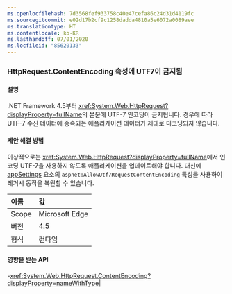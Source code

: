 ```yaml
---
ms.openlocfilehash: 7d3568fef933758c40e47cefa86c24d31d4119fc
ms.sourcegitcommit: e02d17b2cf9c1258dadda4810a5e6072a0089aee
ms.translationtype: HT
ms.contentlocale: ko-KR
ms.lasthandoff: 07/01/2020
ms.locfileid: "85620133"
---
```

### <a name="httprequestcontentencoding-property-prohibits-utf7"></a>HttpRequest.ContentEncoding 속성에 UTF7이 금지됨

#### <a name="details"></a>설명

.NET Framework 4.5부터 <xref:System.Web.HttpRequest?displayProperty=fullName>의 본문에 UTF-7 인코딩이 금지됩니다. 경우에 따라 UTF-7 수신 데이터에 종속되는 애플리케이션 데이터가 제대로 디코딩되지 않습니다.

#### <a name="suggestion"></a>제안 해결 방법

이상적으로는 <xref:System.Web.HttpRequest?displayProperty=fullName>에서 인코딩 UTF-7을 사용하지 않도록 애플리케이션을 업데이트해야 합니다. 대신에 [appSettings](~/docs/framework/configure-apps/file-schema/appsettings/appsettings-element-for-configuration.md) 요소의 <code>aspnet:AllowUtf7RequestContentEncoding</code> 특성을 사용하여 레거시 동작을 복원할 수 있습니다.

| 이름    | 값       |
|:--------|:------------|
| Scope   |Microsoft Edge|
|버전|4.5|
|형식|런타임

#### <a name="affected-apis"></a>영향을 받는 API

-<xref:System.Web.HttpRequest.ContentEncoding?displayProperty=nameWithType></li></ul>|
